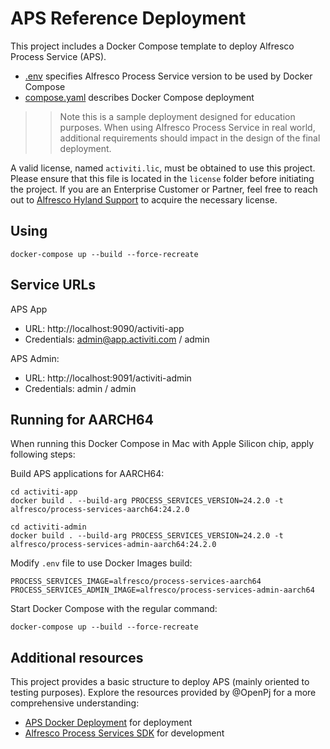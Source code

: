 # APS Reference Deployment

This project includes a Docker Compose template to deploy Alfresco Process Service (APS).

* [.env](.env) specifies Alfresco Process Service version to be used by Docker Compose
* [compose.yaml](compose.yaml) describes Docker Compose deployment

>> Note this is a sample deployment designed for education purposes. When using Alfresco Process Service in real world, additional requirements should impact in the design of the final deployment.

A valid license, named `activiti.lic`, must be obtained to use this project. Please ensure that this file is located in the `license` folder before initiating the project. If you are an Enterprise Customer or Partner, feel free to reach out to [Alfresco Hyland Support](https://community.hyland.com) to acquire the necessary license.


## Using

```
docker-compose up --build --force-recreate
```

## Service URLs

APS App 
* URL: http://localhost:9090/activiti-app
* Credentials: admin@app.activiti.com / admin

APS Admin:
* URL: http://localhost:9091/activiti-admin
* Credentials: admin / admin


## Running for AARCH64

When running this Docker Compose in Mac with Apple Silicon chip, apply following steps:

Build APS applications for AARCH64:

```
cd activiti-app
docker build . --build-arg PROCESS_SERVICES_VERSION=24.2.0 -t alfresco/process-services-aarch64:24.2.0

cd activiti-admin
docker build . --build-arg PROCESS_SERVICES_VERSION=24.2.0 -t alfresco/process-services-admin-aarch64:24.2.0
```

Modify `.env` file to use Docker Images build:

```
PROCESS_SERVICES_IMAGE=alfresco/process-services-aarch64
PROCESS_SERVICES_ADMIN_IMAGE=alfresco/process-services-admin-aarch64
```

Start Docker Compose with the regular command:

```
docker-compose up --build --force-recreate
```

## Additional resources

This project provides a basic structure to deploy APS (mainly oriented to testing purposes). Explore the resources provided by @OpenPj for a more comprehensive understanding:
* [APS Docker Deployment](https://github.com/OpenPj/alfresco-process-services-docker-deployment) for deployment
* [Alfresco Process Services SDK](https://github.com/OpenPj/alfresco-process-services-project-sdk) for development

